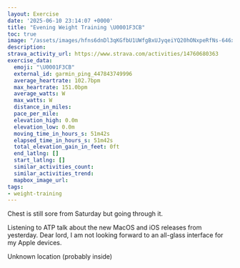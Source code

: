```yaml
---
layout: Exercise
date: '2025-06-10 23:14:07 +0000'
title: "Evening Weight Training \U0001F3CB️"
toc: true
image: "/assets/images/hfns6dnDl3qKGfbU1UWfgBxUJyqeiYQ20hONxpeRfNs-646x2048.jpg.jpeg"
description:
strava_activity_url: https://www.strava.com/activities/14760680363
exercise_data:
  emoji: "\U0001F3CB️"
  external_id: garmin_ping_447843749996
  average_heartrate: 102.7bpm
  max_heartrate: 151.0bpm
  average_watts: W
  max_watts: W
  distance_in_miles:
  pace_per_mile:
  elevation_high: 0.0m
  elevation_low: 0.0m
  moving_time_in_hours_s: 51m42s
  elapsed_time_in_hours_s: 51m42s
  total_elevation_gain_in_feet: 0ft
  end_latlng: []
  start_latlng: []
  similar_activities_count:
  similar_activities_trend:
  mapbox_image_url:
tags:
- weight-training
---
```


Chest is still sore from Saturday but going through it. 

Listening to ATP talk about the new MacOS and iOS releases from yesterday. Dear lord, I am not looking forward to an all-glass interface for my Apple devices.

Unknown location (probably inside)
